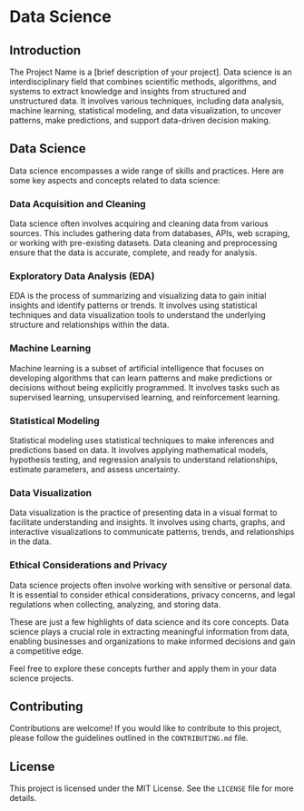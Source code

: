 # Data Science

## Introduction

The Project Name is a [brief description of your project]. Data science is an
interdisciplinary field that combines scientific methods, algorithms, and
systems to extract knowledge and insights from structured and unstructured data.
It involves various techniques, including data analysis, machine learning,
statistical modeling, and data visualization, to uncover patterns, make
predictions, and support data-driven decision making.

## Data Science

Data science encompasses a wide range of skills and practices. Here are some key
aspects and concepts related to data science:

### Data Acquisition and Cleaning

Data science often involves acquiring and cleaning data from various sources.
This includes gathering data from databases, APIs, web scraping, or working with
pre-existing datasets. Data cleaning and preprocessing ensure that the data is
accurate, complete, and ready for analysis.

### Exploratory Data Analysis (EDA)

EDA is the process of summarizing and visualizing data to gain initial insights
and identify patterns or trends. It involves using statistical techniques and
data visualization tools to understand the underlying structure and
relationships within the data.

### Machine Learning

Machine learning is a subset of artificial intelligence that focuses on
developing algorithms that can learn patterns and make predictions or decisions
without being explicitly programmed. It involves tasks such as supervised
learning, unsupervised learning, and reinforcement learning.

### Statistical Modeling

Statistical modeling uses statistical techniques to make inferences and
predictions based on data. It involves applying mathematical models, hypothesis
testing, and regression analysis to understand relationships, estimate
parameters, and assess uncertainty.

### Data Visualization

Data visualization is the practice of presenting data in a visual format to
facilitate understanding and insights. It involves using charts, graphs, and
interactive visualizations to communicate patterns, trends, and relationships in
the data.

### Ethical Considerations and Privacy

Data science projects often involve working with sensitive or personal data. It
is essential to consider ethical considerations, privacy concerns, and legal
regulations when collecting, analyzing, and storing data.

These are just a few highlights of data science and its core concepts. Data
science plays a crucial role in extracting meaningful information from data,
enabling businesses and organizations to make informed decisions and gain a
competitive edge.

Feel free to explore these concepts further and apply them in your data science
projects.

## Contributing

Contributions are welcome! If you would like to contribute to this project,
please follow the guidelines outlined in the `CONTRIBUTING.md` file.

## License

This project is licensed under the MIT License. See the `LICENSE` file for more
details.
